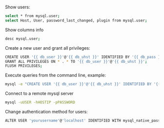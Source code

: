 
Show users:
```sh
select * from mysql.user;
select Host, User, password_last_changed, plugin from mysql.user;
```

Show columns info
```sh
desc mysql.user;
```

Create a new user and grant all privileges:
```sh
CREATE USER '{{ db_user }}'@'{{ db_uhst }}' IDENTIFIED BY '{{ db_pass }}';
GRANT ALL PRIVILEGES ON * . * TO '{{ db_user }}'@'{{ db_uhst }}';
FLUSH PRIVILEGES;
```

Execute queries from the command line, example:
```sh
mysql -e "CREATE USER '{{ db_user }}'@'{{ db_uhst }}' IDENTIFIED BY '{{ db_pass }}';" -uroot -p{{ mysqlrootpasswd }}
```

Connect to a remote mysql server
```sh
mysql -uUSER -hHOSTIP -pPASSWORD
```

Change authentication method for users:
```sh
ALTER USER 'yourusername'@'localhost' IDENTIFIED WITH mysql_native_password BY 'youpassword';
```
